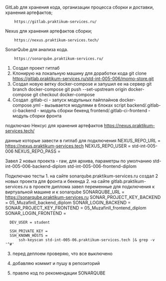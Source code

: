 GitLab для хранения кода, организации процесса сборки и доставки, хранения артефактов;

		https://gitlab.praktikum-services.ru/

Nexus для хранения артефактов сборки;

		https://nexus.praktikum-services.tech/

SonarQube для анализа кода.

		https://sonarqube.praktikum-services.ru/

1. Создал проект гитлаб
2. Клонирую на локальную машину для доработки кода
	    git clone https://gitlab.praktikum-services.ru/std-int-005-006/momo-store.git	
3. Создал новую ветку docker-compose и запушил ее на сервер
    	git branch docker-compose
    	git push --set-upstream origin docker-compose
    	git checkout docker-compose
4. Создал
    	.gitlab-ci - запуск модульных пайплайнов
    	docker-compose.yml - вызывается модулями в блоках script
    	backend/.gitlab-ci-backend - модуль сборки бекенд
    	frontend/.gitlab-ci-frontend - модуль сборки фронта

подключаю Нексус для хранения артефактов
	    https://nexus.praktikum-services.tech/
	
данные которые завести в гитлаб для подключения
  		NEXUS_REPO_URL = https://nexus.praktikum-services.tech
  		NEXUS_REPO_USER = std-int-005-006
  		NEXUS_REPO_PASS = 

Завел 2 новых проекта - raw, для архива, параметры по умолчанию
  		std-int-005-006-backend-diplom
		  std-int-005-006-frontend-diplom

Подключаю тесты
	    1. на сайте sonarqube.praktikum-services.ru создал 2 новых проекта для фронта и бекенда
	    2. на сайте gitlab.praktikum-services.ru в проекте диплома завел переменные для подключения к виртуальной машине и к sonarqube
      SONARQUBE_URL = https://sonarqube.praktikum-services.ru
      SONAR_PROJECT_KEY_BACKEND = 05_MuzafinII_backend_diplom
      SONAR_LOGIN_BACKEND = 
      SONAR_PROJECT_KEY_FRONTEND = 05_MuzafinII_frontend_diplom
      SONAR_LOGIN_FRONTEND = 

      DEV_USER = student

      SSH_PRIVATE_KEY = 
      SSH_KNOWN_HOSTS = 
          ssh-keyscan std-int-005-06.praktikum-services.tech |& grep -v '^#'

3. перед деплоем проверяю, что все выключено

4. добавляю коммит и пушу в репозиторий

7. правлю код по рекомендации SONARQUBE

                              











































